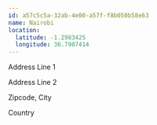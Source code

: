 ```yaml
---
id: a57c5c5a-32ab-4e00-a57f-f8b050b58e63
name: Nairobi
location:
  latitude: -1.2983425
  longitude: 36.7907414
---
```


Address Line 1

Address Line 2

Zipcode, City

Country
